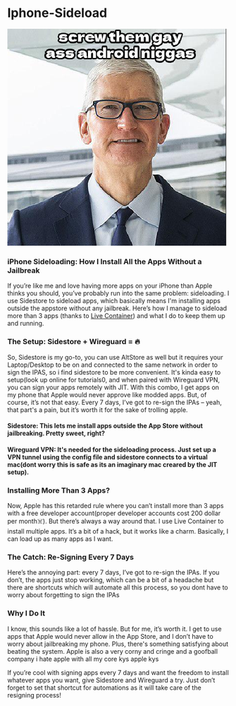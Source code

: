 # Iphone-Sideload
![alt text](image.png)

### iPhone Sideloading: How I Install All the Apps Without a Jailbreak
If you’re like me and love having more apps on your iPhone than Apple thinks you should, you’ve probably run into the same problem: sideloading. I use Sidestore to sideload apps, which basically means I'm installing apps outside the appstore without any jailbreak. Here’s how I manage to sideload more than 3 apps (thanks to [Live Container](https://github.com/khanhduytran0/LiveContainer)) and what I do to keep them up and running.

### The Setup: Sidestore + Wireguard = 🔥
So, Sidestore is my go-to, you can use AltStore as well but it requires your Laptop/Desktop to be on and connected to the same network in order to sign the IPAS, so i find sidestore to be more convenient. It's kinda easy to setup(look up online for tutorials0, and when paired with Wireguard VPN, you can sign your apps remotely with JIT. With this combo, I get apps on my phone that Apple would never approve like modded apps. But, of course, it’s not that easy. Every 7 days, I’ve got to re-sign the IPAs – yeah, that part's a pain, but it’s worth it for the sake of trolling apple.

#### Sidestore: This lets me install apps outside the App Store without jailbreaking. Pretty sweet, right?
#### Wireguard VPN: It's needed for the sideloading process. Just set up a VPN tunnel using the config file and sidestore connects to a virtual mac(dont worry this is safe as its an imaginary mac creared by the JIT setup).

### Installing More Than 3 Apps? 
Now, Apple has this retarded rule where you can’t install more than 3 apps with a free developer account(proper developer accounts cost 200 dollar per month☠️). But there’s always a way around that. I use Live Container to install multiple apps. It’s a bit of a hack, but it works like a charm. Basically, I can load up as many apps as I want.

### The Catch: Re-Signing Every 7 Days
Here’s the annoying part: every 7 days, I’ve got to re-sign the IPAs. If you don’t, the apps just stop working, which can be a bit of a headache but there are shortcuts which will automate all this process, so you dont have to worry about forgetting to sign the IPAs 

### Why I Do It
I know, this sounds like a lot of hassle. But for me, it’s worth it. I get to use apps that Apple would never allow in the App Store, and I don’t have to worry about jailbreaking my phone. Plus, there's something satisfying about beating the system. Apple is also a very corny and cringe and a goofball company i hate apple with all my core kys apple kys

If you’re cool with signing apps every 7 days and want the freedom to install whatever apps you want, give Sidestore and Wireguard a try. Just don’t forget to set that shortcut for automations as it will take care of the resigning process!
